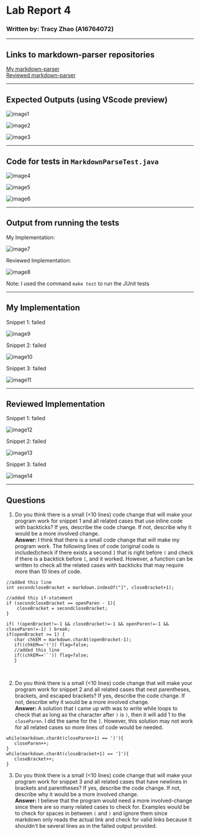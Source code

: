 
# Lab Report 4 
### Written by: Tracy Zhao (A16764072)

---

## Links to markdown-parser repositories
[My markdown-parser](https://github.com/pandasrcute/markdown-parser)<br>
[Reviewed markdown-parser](https://github.com/ima-quack/markdown-parser)

---

## Expected Outputs (using VScode preview)
![image1](snip1_preview.png)

![image2](snip2_preview.png)

![image3](snip3_preview.png)

---

## Code for tests in `MarkdownParseTest.java`
![image4](testSnippet1.png)

![image5](testSnippet2.png)

![image6](testSnippet3.png)

---

## Output from running the tests

My Implementation:

![image7](my_output.png)

Reviewed Implementation:

![image8](rmy_output.png)

Note: I used the command `make test` to run the JUnit tests

---

## My Implementation

Snippet 1: failed 

![image9](my_output1.png)

Snippet 2: failed 

![image10](my_output2.png)

Snippet 3: failed 

![image11](my_output3.png)

---

## Reviewed Implementation

Snippet 1: failed 

![image12](rmy_output1.png)

Snippet 2: failed 

![image13](rmy_output2.png)

Snippet 3: failed 

![image14](rmy_output3.png)

--- 

## Questions
1. Do you think there is a small (<10 lines) code change that will make your program work for snippet 1 and all related cases that use inline code with backticks? If yes, describe the code change. If not, describe why it would be a more involved change.<br>
**Answer:** I think that there is a small code change that will make my program work. The following lines of code (original code is included)check if there exists a second `]` that is right before `(` and check if there is a backtick before `[`, and it worked. However, a function can be written to check all the related cases with backticks that may require more than 10 lines of code.
```
//added this line
int secondcloseBracket = markdown.indexOf("]", closeBracket+1);

//added this if-statement
if (secondcloseBracket == openParen - 1){
    closeBracket = secondcloseBracket;
} 

if( !(openBracket!=-1 && closeBracket!=-1 && openParen!=-1 && closeParen!=-1) ) break;
if(openBracket >= 1) {
   char chkEM = markdown.charAt(openBracket-1);
   if((chkEM=='!')) flag=false;
   //added this line
   if((chkEM=='`')) flag=false;
   }
```
<br> 

2. Do you think there is a small (<10 lines) code change that will make your program work for snippet 2 and all related cases that nest parentheses, brackets, and escaped brackets? If yes, describe the code change. If not, describe why it would be a more involved change.<br>
**Answer:**  A solution that I came up with was to write while loops to check that as long as the character after `)` is `)`, then it will add 1 to the `closeParen`. I did the same for the `]`. However, this solution may not work for all related cases so more lines of code would be needed.<br>

```
while(markdown.charAt(closeParen+1) == ')'){
   closeParen++;
}
while(markdown.charAt(closeBracket+1) == ']'){
   closeBracket++;
}
```

3. Do you think there is a small (<10 lines) code change that will make your program work for snippet 3 and all related cases that have newlines in brackets and parentheses? If yes, describe the code change. If not, describe why it would be a more involved change.<br>
**Answer:**  I believe that the program would need a more involved-change since there are so many related cases to check for. Examples would be to check for spaces in between `(` and `)` and ignore them since markdown only reads the actual link and check for valid links because it shouldn't be several lines as in the failed output provided.<br> 
